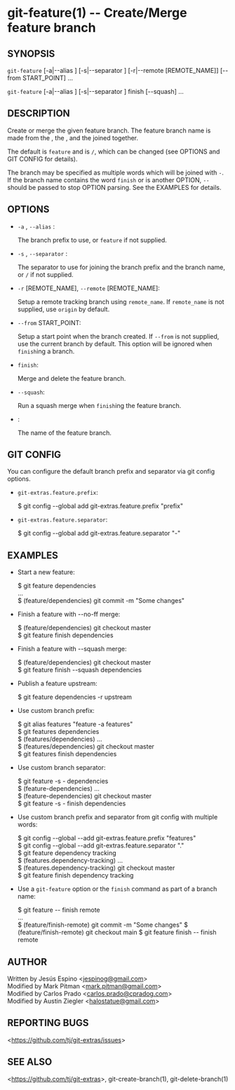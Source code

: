 # git-feature(1) -- Create/Merge feature branch

## SYNOPSIS

`git-feature` [-a|--alias <PREFIX>] [-s|--separator <SEPARATOR>] [-r|--remote [REMOTE_NAME]] [--from START_POINT] <NAME>...

`git-feature` [-a|--alias <PREFIX>] [-s|--separator <SEPARATOR>] finish [--squash] <NAME>...

## DESCRIPTION

Create or merge the given feature branch. The feature branch name is made from the <PREFIX>, the <SEPARATOR>, and the <NAME> joined together.

The default <PREFIX> is `feature` and <SEPARATOR> is `/`, which can be changed (see OPTIONS and GIT CONFIG for details).

The branch <NAME> may be specified as multiple words which will be joined with `-`. If the branch name contains the word `finish` or is another OPTION, `--` should be passed to stop OPTION parsing. See the EXAMPLES for details.

## OPTIONS

- `-a` <PREFIX>, `--alias` <PREFIX>:

  The branch prefix to use, or `feature` if not supplied.

- `-s` <SEPARATOR>, `--separator` <SEPARATOR>:

  The separator to use for joining the branch prefix and the branch name, or `/` if not supplied.

- `-r` [REMOTE_NAME], `--remote` [REMOTE_NAME]:

  Setup a remote tracking branch using `remote_name`. If `remote_name` is not supplied, use `origin` by default.

- `--from` START_POINT:

  Setup a start point when the branch created. If `--from` is not supplied, use the current branch by default. This option will be ignored when `finish`ing a branch.

- `finish`:

  Merge and delete the feature branch.

- `--squash`:

  Run a squash merge when `finish`ing the feature branch.

- <NAME>:

  The name of the feature branch.

## GIT CONFIG

You can configure the default branch prefix and separator via git config options.

- `git-extras.feature.prefix`:

    $ git config --global add git-extras.feature.prefix "prefix"

- `git-extras.feature.separator`:

    $ git config --global add git-extras.feature.separator "-"

## EXAMPLES

- Start a new feature:

  $ git feature dependencies  
  ...  
  $ (feature/dependencies) git commit -m "Some changes"

- Finish a feature with --no-ff merge:

  $ (feature/dependencies) git checkout master  
  $ git feature finish dependencies

- Finish a feature with --squash merge:

  $ (feature/dependencies) git checkout master  
  $ git feature finish --squash dependencies

- Publish a feature upstream:

  $ git feature dependencies -r upstream

- Use custom branch prefix:

  $ git alias features "feature -a features"  
  $ git features dependencies  
  $ (features/dependencies) ...  
  $ (features/dependencies) git checkout master  
  $ git features finish dependencies

- Use custom branch separator:

  $ git feature -s - dependencies  
  $ (feature-dependencies) ...  
  $ (feature-dependencies) git checkout master  
  $ git feature -s - finish dependencies

- Use custom branch prefix and separator from git config with multiple words:

  $ git config --global --add git-extras.feature.prefix "features"  
  $ git config --global --add git-extras.feature.separator "."  
  $ git feature dependency tracking  
  $ (features.dependency-tracking) ...  
  $ (features.dependency-tracking) git checkout master  
  $ git feature finish dependency tracking

- Use a `git-feature` option or the `finish` command as part of a branch name:

  $ git feature -- finish remote  
  ...  
  $ (feature/finish-remote) git commit -m "Some changes"
  $ (feature/finish-remote) git checkout main
  $ git feature finish -- finish remote

## AUTHOR

Written by Jesús Espino &lt;<jespinog@gmail.com>&gt;  
Modified by Mark Pitman &lt;<mark.pitman@gmail.com>&gt;  
Modified by Carlos Prado &lt;<carlos.prado@cpradog.com>&gt;  
Modified by Austin Ziegler &lt;<halostatue@gmail.com>&gt;

## REPORTING BUGS

&lt;<https://github.com/tj/git-extras/issues>&gt;

## SEE ALSO

&lt;<https://github.com/tj/git-extras>&gt;, git-create-branch(1), git-delete-branch(1)
